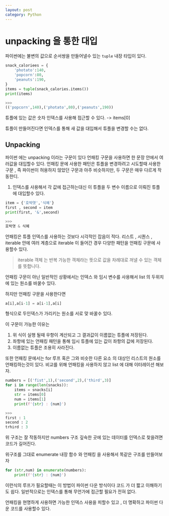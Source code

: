 ```yaml
---
layout: post
category: Python
---
```

# unpacking 을 통한 대입    
파이썬에는 불변의 값으로 순서쌍을 만들어낼수 있는 `tuple` 내장 타입이 있다.
```python
snack_caloriees = {
    'photato':140,
    'popcorn':80,
    'peanuts':190,
}
items = tuple(snack_calories.items())
print(items)

>>>
(('popcorn',140),('photato',80),('peanuts',190))
```

튜플에 있는 값은 숫자 인덱스를 사용해 접근할 수 있다. -> items[0]

튜플이 만들어진다면 인덱스를 통해 새 값을 대입해서 튜플을 변경할 수는 없다.

## Unpacking 

파이썬 에는 unpacking 이라는 구문이 있다 언패킹 구문을 사용하면 한 문장 안에서 여러값을 대입할수 있다. 언패킹 문에 사용한 패턴은 튜플을 변경하려고 시도할때 사용한 구문 , 즉 파이썬이 허용하지 않았던 구문과 아주 비슷하지만, 두 구문은 매우 다르게 작동한디.

1. 인덱스를 사용해서 각 값에 접근하는대신 이 튜플을 두 변수 이름으로 이뤄진 튜플에 대입할수 있다.

```python
item = {'호박엿','식혜'}
first , second = item
print(first, '&',second)

>>>
호박엿 & 식혜
```

언패킹은 튜플 인덱스를 사용하는 것보다 시각적인 잡음이 적다. 리스트 , 시퀀스 , iterable 안에 여러 계층으로 iterable 이 들어간 경우 다양한 패턴을 언패킹 구문에 사용할수 있다.

> iterable 객체 는 반복 가능한 객체라는 뜻으로 값을 차례대로 꺼낼 수 있는 객체를 뜻합니다.

언패킹 구문이 아닌 일반적인 상황에서는 인덱스 와 임시 변수를 사용해서 list 의 두위치에 있는 원소를 바꿀수 있다.

하지만 언패킹 구문을 사용한다면 
```python
a[i],a[i-1] = a[i-1],a[i] 
```
형식으로 두인덱스가 가리키는 원소를 서로 맞 바꿀수 있다.

이 구문이 가능한 이유는 
1. 위 식이 실행 될때 우항이 계산되고 그 결과값이 이름없는 튜플에 저장된다.
2. 좌항에 있는 언패킹 패턴을 통해 임시 튜플에 있는 값이 좌항의 값에 저장된다.
3. 이름없는 튜플은 조용히 사라진다.

또한 언패킹 문에서는 for 루프 혹은 그와 비슷한 다른 요소 의 대상인 리스트의 원소를 언패킹하는것이 있다.
비교를 위해 언패킹을 사용하지 않고 list 에 대해 이터레이션 해보자.

```python
numbers = [('fist',1),('second',2),('third',3)]
for i in range(len(snacks)):
    items = snacks[i]
    str = items[0]
    num = items[1]
    print(f'{str} : {num}')

>>>
first : 1
second : 2
trhird : 3
```

위 구조는 잘 작동하지만 numbers 구조 깊숙한 곳에 있는 데이터를 인덱스로 찾을려면 코드가 길어진다.

위구조를 그대로 enumerate 내장 함수 와 언패킹 을 사용해서 똑같은 구조를 만들어보자

```python
for (str,num) in enumerate(numbers):
    print(f'{str} : {num}')
```


이런식의 루프가 필요할때는 이 방법이 파이썬 다운 방식이다 코드 가 더 짧고 이해하기도 쉽다. 일반적으로는 인덱스를 통해 무언가에 접근할 필요가 전혀 없다.

언패킹을 현명하게 사용하면 가능한 인덱스 사용을 피할수 있고 , 더 명확하고 파이썬 다운 코드를 사용할수 있다.